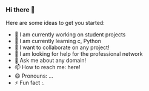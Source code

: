 ### Hi there 👋



Here are some ideas to get you started:

- 🔭 I am currently working on student projects
- 🌱 I am currently learning c, Python
- 👯 I want to collaborate on any project!
- 🤔 I am looking for help for the professional network
- 💬 Ask me about any domain!
- 📫 How to reach me: here!
- 😄 Pronouns: ...
- ⚡ Fun fact :.

